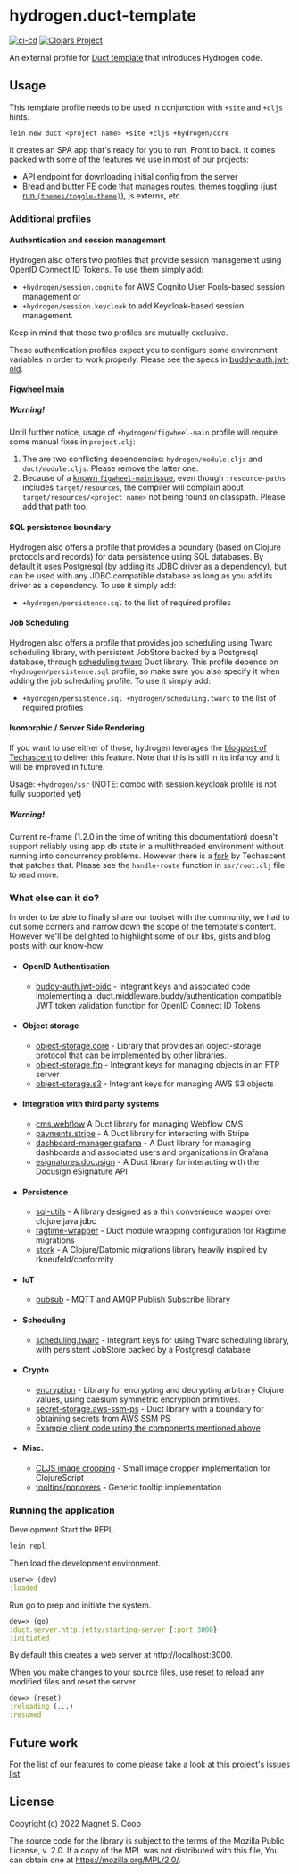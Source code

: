 # hydrogen.duct-template
[![ci-cd](https://github.com/gethop-dev/hydrogen.duct-template/actions/workflows/ci-cd.yml/badge.svg)](https://github.com/gethop-dev/hydrogen.duct-template/actions/workflows/ci-cd.yml)
[![Clojars Project](https://img.shields.io/clojars/v/dev.gethop/hydrogen.duct-template.svg)](https://clojars.org/dev.gethop/hydrogen.duct-template)


An external profile for [Duct template](https://github.com/duct-framework/duct) that introduces Hydrogen code.

## Usage

This template profile needs to be used in conjunction with `+site` and `+cljs` hints.

`lein new duct <project name> +site +cljs +hydrogen/core`

It creates an SPA app that's ready for you to run. Front to back. It comes packed with some of the features we use in most of our projects:
- API endpoint for downloading initial config from the server
- Bread and butter FE code that manages routes, [themes toggling (just run `(themes/toggle-theme)`)](https://github.com/gethop-dev/hydrogen.duct-template/blob/master/resources/core/cljs/theme.cljs#L27-L32), js externs, etc.

### Additional profiles

#### Authentication and session management
Hydrogen also offers two profiles that provide session management using OpenID Connect ID Tokens.
To use them simply add:
- `+hydrogen/session.cognito` for AWS Cognito User Pools-based session management or
- `+hydrogen/session.keycloak` to add Keycloak-based session management.

Keep in mind that those two profiles are mutually exclusive.

These authentication profiles expect you to configure some environment variables in order to work properly.
Please see the specs in [buddy-auth.jwt-oid](https://github.com/gethop-dev/buddy-auth.jwt-oidc/blob/master/src/dev/gethop/buddy_auth/jwt_oidc.clj).

#### Figwheel main


##### Warning!
Until further notice, usage of `+hydrogen/figwheel-main` profile will require some manual fixes in `project.clj`:
1. The are two conflicting dependencies: `hydrogen/module.cljs` and `duct/module.cljs`. Please remove the latter one.
2. Because of a [known `figwheel-main` issue](https://github.com/bhauman/figwheel-main/pull/276), even though `:resource-paths` includes `target/resources`, the compiler will complain about `target/resources/<project name>` not being found on classpath. Please add that path too.


#### SQL persistence boundary
Hydrogen also offers a profile that provides a boundary (based on Clojure protocols and records) for data persistence using SQL databases. By default it uses Postgresql (by adding its JDBC driver as a dependency), but can be used with any JDBC compatible database as long as you add its driver as a dependency.
To use it simply add:
- `+hydrogen/persistence.sql` to the list of required profiles

#### Job Scheduling
Hydrogen also offers a profile that provides job scheduling using Twarc scheduling library, with persistent JobStore backed by a Postgresql database, through [scheduling.twarc](https://github.com/gethop-dev/scheduling.twarc) Duct library. This profile depends on `+hydrogen/persistence.sql` profile, so make sure you also specify it when adding the job scheduling profile.
To use it simply add:
- `+hydrogen/persistence.sql +hydrogen/scheduling.twarc` to the list of required profiles

#### Isomorphic / Server Side Rendering
If you want to use either of those, hydrogen leverages the [blogpost of Techascent](https://techascent.com/blog/isomorphic-rendering.html)
to deliver this feature. Note that this is still in its infancy and it will be improved in future. 

Usage: `+hydrogen/ssr` (NOTE: combo with session.keycloak profile is not fully supported yet)

##### Warning!

Current re-frame (1.2.0 in the time of writing this documentation) doesn't support reliably using
app db state in a multithreaded environment without running into concurrency problems.
However there is a [fork](https://github.com/techascent/re-frame) by Techascent that patches that.
Please see the `handle-route` function in `ssr/root.clj` file to read more. 

### What else can it do?

In order to be able to finally share our toolset with the community, we had to cut some corners
and narrow down the scope of the template's content. However we'll be delighted to highlight some of our
libs, gists and blog posts with our know-how:

- #### OpenID Authentication
  - [buddy-auth.jwt-oidc](https://github.com/gethop-dev/buddy-auth.jwt-oidc) - Integrant keys and associated code implementing a :duct.middleware.buddy/authentication compatible JWT token validation function for OpenID Connect ID Tokens
- #### Object storage
  - [object-storage.core](https://github.com/gethop-dev/object-storage.core) - Library that provides an object-storage protocol that can be implemented by other libraries.
  - [object-storage.ftp](https://github.com/gethop-dev/object-storage.ftp) - Integrant keys for managing objects in an FTP server
  - [object-storage.s3](https://github.com/gethop-dev/object-storage.s3) - Integrant keys for managing AWS S3 objects
- #### Integration with third party systems
  - [cms.webflow](https://github.com/magnetcoop/cms.webflow) A Duct library for managing Webflow CMS
  - [payments.stripe](https://github.com/gethop-dev/payments.stripe) - A Duct library for interacting with Stripe
  - [dashboard-manager.grafana](https://github.com/gethop-dev/dashboard-manager.grafana) - A Duct library for managing dashboards and associated users and organizations in Grafana
  - [esignatures.docusign](https://github.com/gethop-dev/esignatures.docusign) - A Duct library for interacting with the Docusign eSignature API 
- #### Persistence
  - [sql-utils](https://github.com/gethop-dev/sql-utils) - A library designed as a thin convenience wapper over clojure.java.jdbc
  - [ragtime-wrapper](https://github.com/gethop-dev/hydrogen.module.ragtime-wrapper) - Duct module wrapping configuration for Ragtime migrations
  - [stork](https://github.com/gethop-dev/stork) - A Clojure/Datomic migrations library heavily inspired by rkneufeld/conformity
- #### IoT
  - [pubsub](https://github.com/gethop-dev/pubsub) - MQTT and AMQP Publish Subscribe library
- #### Scheduling
  - [scheduling.twarc](https://github.com/gethop-dev/scheduling.twarc) - Integrant keys for using Twarc scheduling library, with persistent JobStore backed by a Postgresql database
- #### Crypto
  - [encryption](https://github.com/gethop-dev/encryption) - Library for encrypting and decrypting arbitrary Clojure values, using caesium symmetric encryption primitives.
  - [secret-storage.aws-ssm-ps](https://github.com/gethop-dev/secret-storage.aws-ssm-ps) - Duct library with a boundary for obtaining secrets from AWS SSM PS
  - [Example client code using the components mentioned above](https://gist.github.com/werenall/c2a0187c8c4a66e25645edae57fb9a60)
- #### Misc.
  - [CLJS image cropping](https://medium.com/magnetcoop/cropping-images-in-clojurescript-aed776747a65) - Small image cropper implementation for ClojureScript
  - [tooltips/popovers](https://medium.com/magnetcoop/data-driven-tooltips-popovers-in-re-frame-de70d5412151) - Generic tooltip implementation
  
### Running the application

Development
Start the REPL.

```sh
lein repl
```

Then load the development environment.

```clojure
user=> (dev)
:loaded
```

Run go to prep and initiate the system.

```clojure
dev=> (go)
:duct.server.http.jetty/starting-server {:port 3000}
:initiated
```

By default this creates a web server at http://localhost:3000.

When you make changes to your source files, use reset to reload any modified files and reset the server.

```clojure
dev=> (reset)
:reloading (...)
:resumed
```

## Future work

For the list of our features to come please take a look at this project's [issues list](https://github.com/gethop-dev/hydrogen.duct-template/issues).

## License

Copyright (c) 2022 Magnet S. Coop

The source code for the library is subject to the terms of the Mozilla Public License, v. 2.0. If a copy of the MPL was not distributed with this file, You can obtain one at https://mozilla.org/MPL/2.0/.
